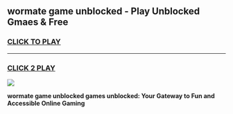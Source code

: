 
## wormate game unblocked - Play Unblocked Gmaes & Free
<h3>
<a href="https://premium.freeplayer.one?title=wormate_game_unblocked&ref=19F">CLICK TO PLAY</a></h3>
<hr>

<h3>
<a href="https://premium.freeplayer.one?title=wormate_game_unblocked&ref=19F">CLICK 2 PLAY</a>
  
</h3>

<a href="https://premium.freeplayer.one?title=wormate_game_unblocked&ref=19F/"><img src="https://clearcache.store/games.png"></a>


**wormate game unblocked games unblocked: Your Gateway to Fun and Accessible Online Gaming**
